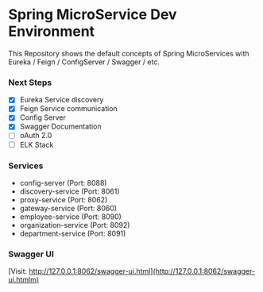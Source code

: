 # Spring MicroService Dev Environment

This Repository shows the default concepts of Spring MicroServices with Eureka / Feign / ConfigServer / Swagger / etc.

### Next Steps

- [x] Eureka Service discovery
- [x] Feign Service communication
- [x] Config Server
- [x] Swagger Documentation
- [ ] oAuth 2.0
- [ ] ELK Stack

### Services

- config-server (Port: 8088)
- discovery-service (Port: 8061)
- proxy-service (Port: 8062)
- gateway-service (Port: 8060)
- employee-service (Port: 8090)
- organization-service (Port: 8092)
- department-service (Port: 8091)

### Swagger UI
[Visit: http://127.0.0.1:8062/swagger-ui.html](http://127.0.0.1:8062/swagger-ui.htmlm)

